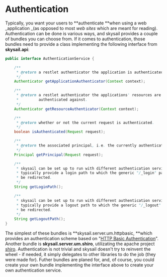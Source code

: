 # Authentication

Typically, you want your users to **authenticate **when using a web _application _\(as opposed to most _web sites_ which are meant for reading\). Authentication can be done is various ways, and skysail provides a couple of bundles you can choose from. If it comes to authentication, those bundles need to provide a class implementing the following interface from **skysail.api**:

```java
public interface AuthenticationService {

    /**
     * @return a restlet authenticator the application is authenticated against.
     */
    Authenticator getApplicationAuthenticator(Context context);

    /**
     * @return a restlet authenticator the applications' resources are
     *         authenticated against.
     */
    Authenticator getResourceAuthenticator(Context context);

    /**
     * @return whether or not the current request is authenticated.
     */
    boolean isAuthenticated(Request request);

    /**
     * @return the associated principal, i.e. the currently authenticated user.
     */
    Principal getPrincipal(Request request);

    /**
     * skysail can be set up to run with different authentication services, which
     * typically provide a login path to which the generic "/_login" path will
     * be redirected.
     */
    String getLoginPath();

    /**
     * skysail can be set up to run with different authentication services, which
     * typically provide a logout path to which the generic "/_logout" path will
     * be redirected.
     */
    String getLogoutPath();
}

```

The simplest of these bundles is **skysail.server.um.httpbasic, **which provides an authentication scheme based on "[HTTP Basic Authentication](https://en.wikipedia.org/wiki/Basic_access_authentication)". Another bundle is **skysail.server.um.shiro**, utilizating the apache project [shiro](https://shiro.apache.org/). Authentication is not trivial and skysail doesn't try to reinvent the wheel - if needed, it simply delegates to other libraries to do the job \(they were made for\). Futher bundles are planed for, and, of course, you could create your own bundle implementing the interface above to create your own authentication service.


